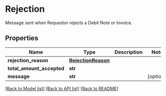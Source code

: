 # Rejection

Message sent when Requestor rejects a Debit Note or Invoice.
## Properties
Name | Type | Description | Notes
------------ | ------------- | ------------- | -------------
**rejection_reason** | [**RejectionReason**](RejectionReason.md) |  | 
**total_amount_accepted** | **str** |  | 
**message** | **str** |  | [optional] 

[[Back to Model list]](../README.md#documentation-for-models) [[Back to API list]](../README.md#documentation-for-api-endpoints) [[Back to README]](../README.md)


